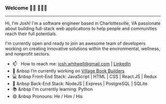 ### Welcome 👋🏼 🧑🏼‍💻
_______________________________________________________________________________________________________________________

Hi, I'm Josh! I'm a software engineer based in Charlottesville, VA passionate about building full-stack web applications to help people and communities reach their full potentials. 

I'm currently open and ready to join an awesome team of developers working on creating innovative solutions within the environmental, wellness, and nonprofit sectors.

- 📫 &nbsp; How to reach me: josh.whitwell@gmail.com | [LinkedIn](https://www.linkedin.com/in/joshuawhitwell/)
- 🔭 &nbsp I’m currently working on [Village Book Builders](https://github.com/Lambda-School-Labs/village-book-builders-fe-b)
- 💻 &nbsp Front-End Stack: JavaScript | HTML | CSS | React.JS | Redux
- 📡 &nbsp Back-End Stack: NodeJS | Express | PostgreSQL | SQLite
- 📚 &nbsp I'm currently learning: Python 
- 😄 &nbsp Pronouns: He / Him / His
